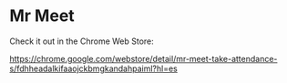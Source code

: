 # Mr Meet
Check it out in the Chrome Web Store:

https://chrome.google.com/webstore/detail/mr-meet-take-attendance-s/fdhheadalkifaaojckbmgkandahpaiml?hl=es
